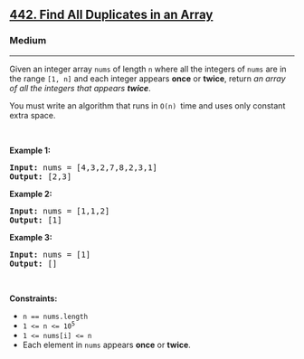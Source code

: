 <h2><a href="https://leetcode.com/problems/find-all-duplicates-in-an-array/">442. Find All Duplicates in an Array</a></h2><h3>Medium</h3><hr><div style="user-select: auto;"><p style="user-select: auto;">Given an integer array <code style="user-select: auto;">nums</code> of length <code style="user-select: auto;">n</code> where all the integers of <code style="user-select: auto;">nums</code> are in the range <code style="user-select: auto;">[1, n]</code> and each integer appears <strong style="user-select: auto;">once</strong> or <strong style="user-select: auto;">twice</strong>, return <em style="user-select: auto;">an array of all the integers that appears <strong style="user-select: auto;">twice</strong></em>.</p>

<p style="user-select: auto;">You must write an algorithm that runs in&nbsp;<code style="user-select: auto;">O(n)&nbsp;</code>time and uses only constant extra space.</p>

<p style="user-select: auto;">&nbsp;</p>
<p style="user-select: auto;"><strong style="user-select: auto;">Example 1:</strong></p>
<pre style="position: relative; user-select: auto;"><strong style="user-select: auto;">Input:</strong> nums = [4,3,2,7,8,2,3,1]
<strong style="user-select: auto;">Output:</strong> [2,3]
<div class="open_grepper_editor" title="Edit &amp; Save To Grepper" style="user-select: auto;"></div></pre><p style="user-select: auto;"><strong style="user-select: auto;">Example 2:</strong></p>
<pre style="position: relative; user-select: auto;"><strong style="user-select: auto;">Input:</strong> nums = [1,1,2]
<strong style="user-select: auto;">Output:</strong> [1]
<div class="open_grepper_editor" title="Edit &amp; Save To Grepper" style="user-select: auto;"></div></pre><p style="user-select: auto;"><strong style="user-select: auto;">Example 3:</strong></p>
<pre style="position: relative; user-select: auto;"><strong style="user-select: auto;">Input:</strong> nums = [1]
<strong style="user-select: auto;">Output:</strong> []
<div class="open_grepper_editor" title="Edit &amp; Save To Grepper" style="user-select: auto;"></div></pre>
<p style="user-select: auto;">&nbsp;</p>
<p style="user-select: auto;"><strong style="user-select: auto;">Constraints:</strong></p>

<ul style="user-select: auto;">
	<li style="user-select: auto;"><code style="user-select: auto;">n == nums.length</code></li>
	<li style="user-select: auto;"><code style="user-select: auto;">1 &lt;= n &lt;= 10<sup style="user-select: auto;">5</sup></code></li>
	<li style="user-select: auto;"><code style="user-select: auto;">1 &lt;= nums[i] &lt;= n</code></li>
	<li style="user-select: auto;">Each element in <code style="user-select: auto;">nums</code> appears <strong style="user-select: auto;">once</strong> or <strong style="user-select: auto;">twice</strong>.</li>
</ul>
</div>